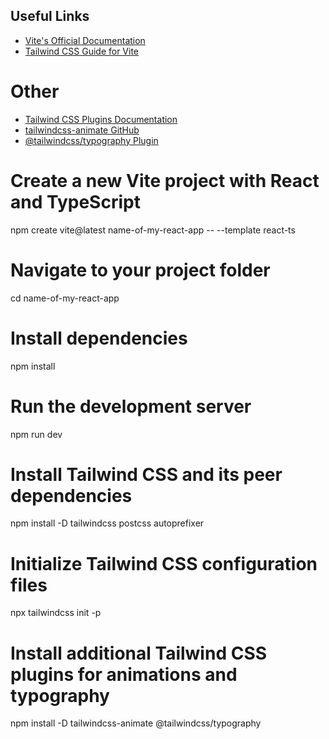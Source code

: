 ## Useful Links

- [Vite's Official Documentation](https://vitejs.dev/guide/)
- [Tailwind CSS Guide for Vite](https://tailwindcss.com/docs/guides/vite)

# Other
- [Tailwind CSS Plugins Documentation](https://tailwindcss.com/docs/plugins)
- [tailwindcss-animate GitHub](https://github.com/tailwindlabs/tailwindcss-animate)
- [@tailwindcss/typography Plugin](https://github.com/tailwindlabs/tailwindcss-typography)


# Create a new Vite project with React and TypeScript
npm create vite@latest name-of-my-react-app -- --template react-ts

# Navigate to your project folder
cd name-of-my-react-app

# Install dependencies
npm install

# Run the development server
npm run dev

# Install Tailwind CSS and its peer dependencies
npm install -D tailwindcss postcss autoprefixer

# Initialize Tailwind CSS configuration files
npx tailwindcss init -p

# Install additional Tailwind CSS plugins for animations and typography
npm install -D tailwindcss-animate @tailwindcss/typography
